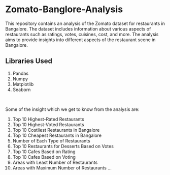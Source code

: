 # Zomato-Banglore-Analysis
This repository contains an analysis of the Zomato dataset for restaurants in Bangalore. The dataset includes information about various aspects of restaurants such as ratings, votes, cuisines, cost, and more. The analysis aims to provide insights into different aspects of the restaurant scene in Bangalore.

## Libraries Used
1. Pandas
2. Numpy
3. Matplotlib
4. Seaborn
<br>

Some of the insight which we get to know from the analysis are:
1. Top 10 Highest-Rated Restaurants
2. Top 10 Highest-Voted Restaurants
3. Top 10 Costliest Restaurants in Bangalore
4. Top 10 Cheapest Restaurants in Bangalore
5. Number of Each Type of Restaurants
6. Top 10 Restaurants for Desserts Based on Votes
7. Top 10 Cafes Based on Rating
8. Top 10 Cafes Based on Voting
9. Areas with Least Number of Restaurants
10. Areas with Maximum Number of Restaurants
...

